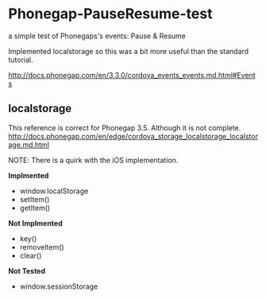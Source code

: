 # Phonegap-PauseResume-test #
a simple test of Phonegaps's events: Pause &amp; Resume

Implemented localstorage so this was a bit more useful than the standard tutorial.

http://docs.phonegap.com/en/3.3.0/cordova_events_events.md.html#Events

## localstorage ##
This reference is correct for Phonegap 3.5. Although it is not complete.
http://docs.phonegap.com/en/edge/cordova_storage_localstorage_localstorage.md.html

NOTE: There is a quirk with the iOS implementation.

**Implmented**

* window.localStorage
* setItem()
* getItem()

**Not Implmented**

* key()
* removeItem()
* clear()

**Not Tested**
* window.sessionStorage
